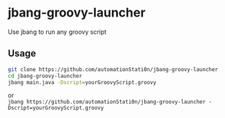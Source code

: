 # jbang-groovy-launcher
Use jbang to run any groovy script
## Usage
```bash
git clone https://github.com/automationStati0n/jbang-groovy-launcher
cd jbang-groovy-launcher
jbang main.java -Dscript=yourGroovyScript.groovy
``` 
or  
`jbang https://github.com/automationStati0n/jbang-groovy-launcher -Dscript=yourGroovyScript.groovy`
